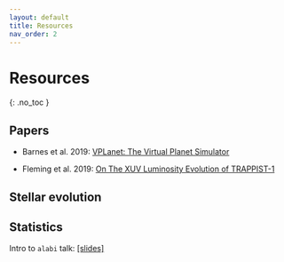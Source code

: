 ```yaml
---
layout: default
title: Resources
nav_order: 2
---
```


# Resources
{: .no_toc }


## Papers

- Barnes et al. 2019: [VPLanet: The Virtual Planet Simulator](https://arxiv.org/abs/1905.06367)

- Fleming et al. 2019: [On The XUV Luminosity Evolution of TRAPPIST-1](https://arxiv.org/abs/1906.05250)

## Stellar evolution

[](https://www.youtube.com/watch?v=wKxArKOxhsY)

[](https://www.youtube.com/watch?v=ye9vu_ozj44)

## Statistics

Intro to `alabi` talk:
[[slides]](../files/alabi_talk.pdf)